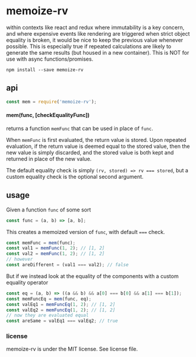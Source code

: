 # memoize-rv

within contexts like react and redux where immutability is a key concern, and where expensive events like rendering are triggered when strict object equality is broken, it would be nice to keep the previous value whenever possible. This is especially true if repeated calculations are likely to generate the same results (but housed in a new container).
This is NOT for use with async functions/promises.

`npm install --save memoize-rv`

## api

```js
const mem = require('memoize-rv');
```

#### mem(func, [checkEqualityFunc])

returns a function `memFunc` that can be used in place of `func`.

When `memFunc` is first evaluated, the return value is stored. Upon repeated evaluation, if the return value is deemed equal to the stored value, then the new value is simply discarded, and the stored value is both kept and returned in place of the new value.

The default equality check is simply `(rv, stored) => rv === stored`, but a custom equality check is the optional second argument.

## usage
Given a function `func` of some sort
```js
const func = (a, b) => [a, b];
```
This creates a memoized version of `func`, with default `===` check.
```js
const memFunc = mem(func);
const val1 = memFunc(1, 2); // [1, 2]
const val2 = memFunc(1, 2); // [1, 2]
// however
const areDifferent = (val1 === val2); // false
```
But if we instead look at the equality of the components with a custom equality operator
```js
const eq = (a, b) => ((a && b) && a[0] === b[0] && a[1] === b[1]);
const memFuncEq = mem(func, eq);
const valEq1 = memFuncEq(1, 2); // [1, 2]
const valEq2 = memFuncEq(1, 2); // [1, 2]
// now they are evaluated equal
const areSame = valEq1 === valEq2; // true
```
### license
memoize-rv is under the MIT license. See license file.
